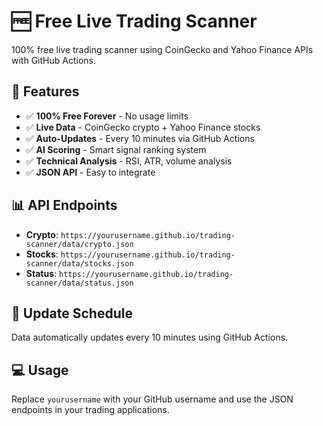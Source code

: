 # 🆓 Free Live Trading Scanner

100% free live trading scanner using CoinGecko and Yahoo Finance APIs with GitHub Actions.

## 🎯 Features
- ✅ **100% Free Forever** - No usage limits
- ✅ **Live Data** - CoinGecko crypto + Yahoo Finance stocks  
- ✅ **Auto-Updates** - Every 10 minutes via GitHub Actions
- ✅ **AI Scoring** - Smart signal ranking system
- ✅ **Technical Analysis** - RSI, ATR, volume analysis
- ✅ **JSON API** - Easy to integrate

## 📊 API Endpoints
- **Crypto**: `https://yourusername.github.io/trading-scanner/data/crypto.json`
- **Stocks**: `https://yourusername.github.io/trading-scanner/data/stocks.json`
- **Status**: `https://yourusername.github.io/trading-scanner/data/status.json`

## 🔄 Update Schedule
Data automatically updates every 10 minutes using GitHub Actions.

## 💻 Usage
Replace `yourusername` with your GitHub username and use the JSON endpoints in your trading applications.
